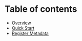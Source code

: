 # Table of contents

* [Overview](README.md)
* [Quick Start](quick-start.md)
* [Register Metadata](data-model.md)

